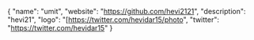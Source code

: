 {
  "name": "umit",
  "website": "https://github.com/hevi2121",
  "description": "hevi21",
  "logo": "[https://twitter.com/hevidar15/photo",
  "twitter": "https://twitter.com/hevidar15"
}
